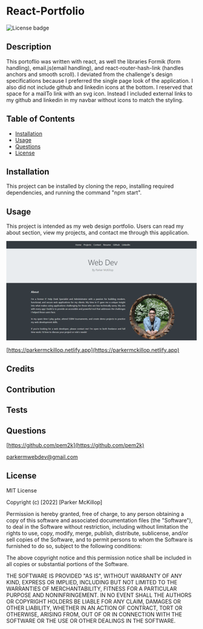 # React-Portfolio
![License badge](https://img.shields.io/static/v1?label=License&message=MIT&color=brightgreen)

## Description

This portoflio was written with react, as well the libraries Formik (form handling), email.js(email handling), and react-router-hash-link (handles  anchors and smooth scroll). I deviated from the challenge's design specifications because I preferred the single page look of the application. I also did not include github and linkedin icons at the bottom. I reserved that space for a mailTo link with an svg icon. Instead I included external links to my github and linkedin in my navbar without icons to match the styling.


## Table of Contents

- [Installation](#installation)
- [Usage](#usage)
- [Questions](#questions)
- [License](#license)


## Installation

This project can be installed by cloning the repo, installing required dependencies, and running the command  \"npm start\".





## Usage

This project is intended as my web design portfolio. Users can read my about section, view my projects, and contact me through this application.

![Portfolio UI](./portfolio-screenshot.png)

[https://parkermckillop.netlify.app](https://parkermckillop.netlify.app)

## Credits



## Contribution



## Tests



## Questions

[https://github.com/pem2k](https://github.com/pem2k)

[parkermwebdev@gmail.com](mailto:parkermwebdev@gmail.com)


## License
MIT License

Copyright (c) [2022] [Parker McKillop]

Permission is hereby granted, free of charge, to any person obtaining a copy
of this software and associated documentation files (the "Software"), to deal
in the Software without restriction, including without limitation the rights
to use, copy, modify, merge, publish, distribute, sublicense, and/or sell
copies of the Software, and to permit persons to whom the Software is
furnished to do so, subject to the following conditions:

The above copyright notice and this permission notice shall be included in all
copies or substantial portions of the Software.

THE SOFTWARE IS PROVIDED "AS IS", WITHOUT WARRANTY OF ANY KIND, EXPRESS OR
IMPLIED, INCLUDING BUT NOT LIMITED TO THE WARRANTIES OF MERCHANTABILITY,
FITNESS FOR A PARTICULAR PURPOSE AND NONINFRINGEMENT. IN NO EVENT SHALL THE
AUTHORS OR COPYRIGHT HOLDERS BE LIABLE FOR ANY CLAIM, DAMAGES OR OTHER
LIABILITY, WHETHER IN AN ACTION OF CONTRACT, TORT OR OTHERWISE, ARISING FROM,
OUT OF OR IN CONNECTION WITH THE SOFTWARE OR THE USE OR OTHER DEALINGS IN THE
SOFTWARE.
